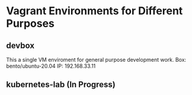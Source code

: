 # Vagrant Environments for Different Purposes
## devbox
This a single VM enviroment for general purpose development work.
Box: bento/ubuntu-20.04
IP: 192.168.33.11
## kubernetes-lab (In Progress)

